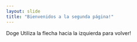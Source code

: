 ```yaml
---
layout: slide
title: "Bienvenidos a la segunda página!"
---
```

Doge
Utiliza la flecha hacia la izquierda para volver!
